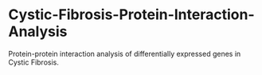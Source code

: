 # Cystic-Fibrosis-Protein-Interaction-Analysis
Protein-protein interaction analysis of differentially expressed genes in Cystic Fibrosis.
